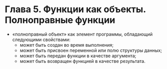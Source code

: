 # Глава 5. Функции как объекты. Полноправные функции
                
* «полноправный объект» как элемент программы, обладающий следующими свойствами:
  +  может быть создан во время выполнения;
  + может быть присвоен переменной или полю структуры данных;
  + может быть передан функции в качестве аргумента;
  + может быть возвращен функцией в качестве результата.
